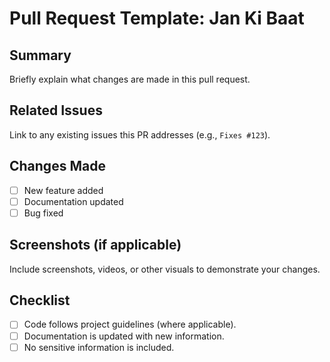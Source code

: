 # Pull Request Template: Jan Ki Baat

## Summary
Briefly explain what changes are made in this pull request.

## Related Issues
Link to any existing issues this PR addresses (e.g., `Fixes #123`).

## Changes Made
- [ ] New feature added
- [ ] Documentation updated
- [ ] Bug fixed

## Screenshots (if applicable)
Include screenshots, videos, or other visuals to demonstrate your changes.

## Checklist
- [ ] Code follows project guidelines (where applicable).
- [ ] Documentation is updated with new information.
- [ ] No sensitive information is included.
